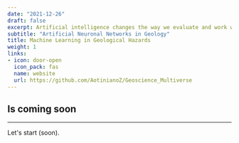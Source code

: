 ```yaml
---
date: "2021-12-26"
draft: false
excerpt: Artificial intelligence changes the way we evaluate and work with data, necessitating good automated reports and analysis of geological complex features. In this part I am going to explain and teach you the process to prepare your own machine learning structure, applied to geology. 
subtitle: "Artificial Neuronal Networks in Geology"
title: Machine Learning in Geological Hazards
weight: 1
links:
- icon: door-open
  icon_pack: fas
  name: website
  url: https://github.com/AotinianoZ/Geoscience_Multiverse
---
```


## Is coming soon


---

Let's start (soon).

